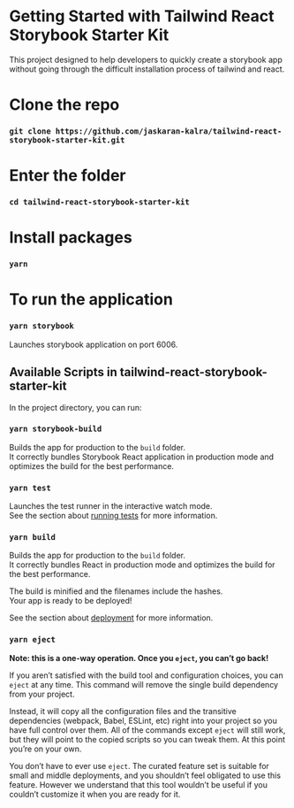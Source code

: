 # Getting Started with Tailwind React Storybook Starter Kit

This project designed to help developers to quickly create a storybook app without going through the difficult installation process of tailwind and react.

# Clone the repo

### `git clone https://github.com/jaskaran-kalra/tailwind-react-storybook-starter-kit.git`

# Enter the folder 

### `cd tailwind-react-storybook-starter-kit`

# Install packages

### `yarn`

# To run the application

### `yarn storybook`

Launches storybook application on port 6006.

## Available Scripts in tailwind-react-storybook-starter-kit

In the project directory, you can run:

### `yarn storybook-build`

Builds the app for production to the `build` folder.\
It correctly bundles Storybook React application in production mode and optimizes the build for the best performance.

### `yarn test`

Launches the test runner in the interactive watch mode.\
See the section about [running tests](https://facebook.github.io/create-react-app/docs/running-tests) for more information.

### `yarn build`

Builds the app for production to the `build` folder.\
It correctly bundles React in production mode and optimizes the build for the best performance.

The build is minified and the filenames include the hashes.\
Your app is ready to be deployed!

See the section about [deployment](https://facebook.github.io/create-react-app/docs/deployment) for more information.

### `yarn eject`

**Note: this is a one-way operation. Once you `eject`, you can’t go back!**

If you aren’t satisfied with the build tool and configuration choices, you can `eject` at any time. This command will remove the single build dependency from your project.

Instead, it will copy all the configuration files and the transitive dependencies (webpack, Babel, ESLint, etc) right into your project so you have full control over them. All of the commands except `eject` will still work, but they will point to the copied scripts so you can tweak them. At this point you’re on your own.

You don’t have to ever use `eject`. The curated feature set is suitable for small and middle deployments, and you shouldn’t feel obligated to use this feature. However we understand that this tool wouldn’t be useful if you couldn’t customize it when you are ready for it.
